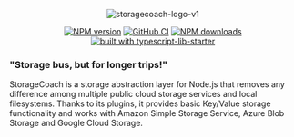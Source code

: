 <div align="center">

![storagecoach-logo-v1](https://user-images.githubusercontent.com/6388707/57986498-0deee380-7a76-11e9-81f3-97db87636cc2.png)

</div>

<div align="center">

[![NPM version](https://img.shields.io/npm/v/storagecoach.svg?style=flat)](https://www.npmjs.com/package/storagecoach) [![GitHub CI](https://github.com/fox1t/storagecoach/workflows/ci/badge.svg)](https://github.com/fox1t/storagecoach/actions)
[![NPM downloads](https://img.shields.io/npm/dm/storagecoach.svg?style=flat)](https://www.npmjs.com/package/storagecoach)
[![built with typescript-lib-starter](https://img.shields.io/badge/built%20with-typescript--lib--starter%20-blue.svg)](https://github.com/fox1t/typescript-lib-starter)
</div>

### "Storage bus, but for longer trips!"

StorageCoach is a storage abstraction layer for Node.js that removes any difference among multiple public cloud storage services and local filesystems. Thanks to its plugins, it provides basic Key/Value storage functionality and works with Amazon Simple Storage Service, Azure Blob Storage and Google Cloud Storage.
